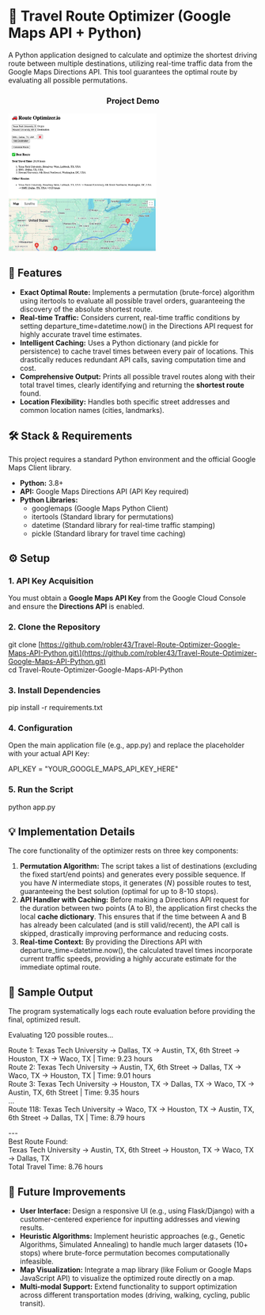 # **🚗 Travel Route Optimizer (Google Maps API \+ Python)**

A Python application designed to calculate and optimize the shortest driving route between multiple destinations, utilizing real-time traffic data from the Google Maps Directions API. This tool guarantees the optimal route by evaluating all possible permutations.

<h3 align="center">Project Demo</h3>
<p align="left">
  <a href="https://www.loom.com/share/4fcccbc42808409391e026f1f02aff31?sid=275cbb1f-42f9-4f69-acc6-2426b075e3ae">
    <img src="video_thumbnail.png" alt="Demo Video" width="300"/>
  </a>
</p>

## **📌 Features**

* **Exact Optimal Route:** Implements a permutation (brute-force) algorithm using itertools to evaluate all possible travel orders, guaranteeing the discovery of the absolute shortest route.  
* **Real-time Traffic:** Considers current, real-time traffic conditions by setting departure\_time=datetime.now() in the Directions API request for highly accurate travel time estimates.  
* **Intelligent Caching:** Uses a Python dictionary (and pickle for persistence) to cache travel times between every pair of locations. This drastically reduces redundant API calls, saving computation time and cost.  
* **Comprehensive Output:** Prints all possible travel routes along with their total travel times, clearly identifying and returning the **shortest route** found.  
* **Location Flexibility:** Handles both specific street addresses and common location names (cities, landmarks).

## **🛠️ Stack & Requirements**

This project requires a standard Python environment and the official Google Maps Client library.

* **Python:** 3.8+  
* **API:** Google Maps Directions API (API Key required)  
* **Python Libraries:**  
  * googlemaps (Google Maps Python Client)  
  * itertools (Standard library for permutations)  
  * datetime (Standard library for real-time traffic stamping)  
  * pickle (Standard library for travel time caching)

## **⚙️ Setup**

### **1\. API Key Acquisition**

You must obtain a **Google Maps API Key** from the Google Cloud Console and ensure the **Directions API** is enabled.

### **2\. Clone the Repository**

git clone \[https://github.com/robler43/Travel-Route-Optimizer-Google-Maps-API-Python.git\](https://github.com/robler43/Travel-Route-Optimizer-Google-Maps-API-Python.git)  
cd Travel-Route-Optimizer-Google-Maps-API-Python

### **3\. Install Dependencies**

pip install \-r requirements.txt

### **4\. Configuration**

Open the main application file (e.g., app.py) and replace the placeholder with your actual API Key:

API\_KEY \= "YOUR\_GOOGLE\_MAPS\_API\_KEY\_HERE"

### **5\. Run the Script**

python app.py

## **💡 Implementation Details**

The core functionality of the optimizer rests on three key components:

1. **Permutation Algorithm:** The script takes a list of destinations (excluding the fixed start/end points) and generates every possible sequence. If you have $N$ intermediate stops, it generates $(N\!)$ possible routes to test, guaranteeing the best solution (optimal for up to 8-10 stops).  
2. **API Handler with Caching:** Before making a Directions API request for the duration between two points (A to B), the application first checks the local **cache dictionary**. This ensures that if the time between A and B has already been calculated (and is still valid/recent), the API call is skipped, drastically improving performance and reducing costs.  
3. **Real-time Context:** By providing the Directions API with departure\_time=datetime.now(), the calculated travel times incorporate current traffic speeds, providing a highly accurate estimate for the immediate optimal route.

## **📂 Sample Output**

The program systematically logs each route evaluation before providing the final, optimized result.

Evaluating 120 possible routes...

Route 1: Texas Tech University \-\> Dallas, TX \-\> Austin, TX, 6th Street \-\> Houston, TX \-\> Waco, TX | Time: 9.23 hours  
Route 2: Texas Tech University \-\> Austin, TX, 6th Street \-\> Dallas, TX \-\> Waco, TX \-\> Houston, TX | Time: 9.01 hours  
Route 3: Texas Tech University \-\> Houston, TX \-\> Dallas, TX \-\> Waco, TX \-\> Austin, TX, 6th Street | Time: 9.35 hours  
...  
Route 118: Texas Tech University \-\> Waco, TX \-\> Houston, TX \-\> Austin, TX, 6th Street \-\> Dallas, TX | Time: 8.79 hours

\---  
Best Route Found:  
Texas Tech University \-\> Austin, TX, 6th Street \-\> Houston, TX \-\> Waco, TX \-\> Dallas, TX  
Total Travel Time: 8.76 hours

## **🚀 Future Improvements**

* **User Interface:** Design a responsive UI (e.g., using Flask/Django) with a customer-centered experience for inputting addresses and viewing results.  
* **Heuristic Algorithms:** Implement heuristic approaches (e.g., Genetic Algorithms, Simulated Annealing) to handle much larger datasets (10+ stops) where brute-force permutation becomes computationally infeasible.  
* **Map Visualization:** Integrate a map library (like Folium or Google Maps JavaScript API) to visualize the optimized route directly on a map.  
* **Multi-modal Support:** Extend functionality to support optimization across different transportation modes (driving, walking, cycling, public transit).
